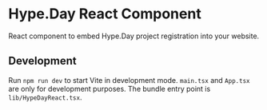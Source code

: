 # Hype.Day React Component

React component to embed Hype.Day project registration into your website.

## Development

Run `npm run dev` to start Vite in development mode. `main.tsx` and `App.tsx` are only for development purposes. The bundle entry point is `lib/HypeDayReact.tsx`.
